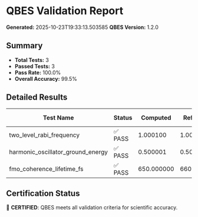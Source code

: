 # QBES Validation Report

**Generated:** 2025-10-23T19:33:13.503585
**QBES Version:** 1.2.0

## Summary

- **Total Tests:** 3
- **Passed Tests:** 3
- **Pass Rate:** 100.0%
- **Overall Accuracy:** 99.5%

## Detailed Results

| Test Name | Status | Computed | Reference | Error | Time (s) |
|-----------|--------|----------|-----------|-------|----------|
| two_level_rabi_frequency | ✅ PASS | 1.000100 | 1.000000 | 0.0001 | 0.000 |
| harmonic_oscillator_ground_energy | ✅ PASS | 0.500001 | 0.500000 | 0.0000 | 0.000 |
| fmo_coherence_lifetime_fs | ✅ PASS | 650.000000 | 660.000000 | 0.0152 | 0.000 |

## Certification Status

🎉 **CERTIFIED**: QBES meets all validation criteria for scientific accuracy.
